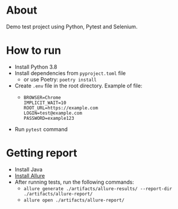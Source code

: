 # About
Demo test project using Python, Pytest and Selenium.

# How to run
* Install Python 3.8
* Install dependencies from `pyproject.toml` file
    * or use Poetry: `poetry install`
* Create `.env` file in the root directory. Example of file:
    * ```
      BROWSER=Chrome
      IMPLICIT_WAIT=10
      ROOT_URL=https://example.com
      LOGIN=test@example.com
      PASSWORD=example123
      ```
* Run `pytest` command

# Getting report
* Install Java
* [Install Allure](https://docs.qameta.io/allure/#_get_started)
* After running tests, run the following commands:
    * `allure generate ./artifacts/allure-results/ --report-dir ./artifacts/allure-report/`
    * `allure open ./artifacts/allure-report/`
